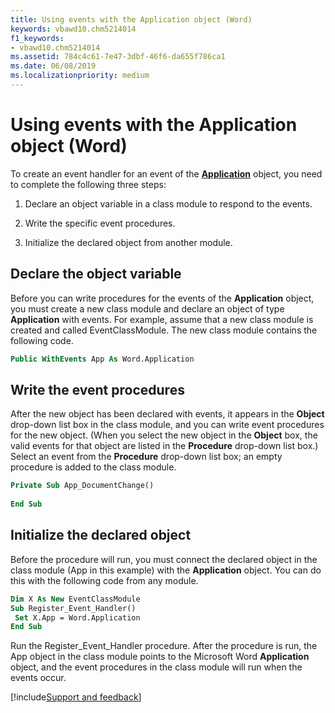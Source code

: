 ```yaml
---
title: Using events with the Application object (Word)
keywords: vbawd10.chm5214014
f1_keywords:
- vbawd10.chm5214014
ms.assetid: 784c4c61-7e47-3dbf-46f6-da655f786ca1
ms.date: 06/08/2019
ms.localizationpriority: medium
---
```



# Using events with the Application object (Word)

To create an event handler for an event of the **[Application](../../../api/Word.Application.md)** object, you need to complete the following three steps:


1. Declare an object variable in a class module to respond to the events.
    
2. Write the specific event procedures.
    
3. Initialize the declared object from another module.
    

## Declare the object variable

Before you can write procedures for the events of the **Application** object, you must create a new class module and declare an object of type **Application** with events. For example, assume that a new class module is created and called EventClassModule. The new class module contains the following code.


```vb
Public WithEvents App As Word.Application
```


## Write the event procedures

After the new object has been declared with events, it appears in the **Object** drop-down list box in the class module, and you can write event procedures for the new object. (When you select the new object in the **Object** box, the valid events for that object are listed in the **Procedure** drop-down list box.) Select an event from the **Procedure** drop-down list box; an empty procedure is added to the class module.


```vb
Private Sub App_DocumentChange() 
 
End Sub
```


## Initialize the declared object

Before the procedure will run, you must connect the declared object in the class module (App in this example) with the **Application** object. You can do this with the following code from any module.


```vb
Dim X As New EventClassModule 
Sub Register_Event_Handler() 
 Set X.App = Word.Application 
End Sub
```

Run the Register_Event_Handler procedure. After the procedure is run, the App object in the class module points to the Microsoft Word **Application** object, and the event procedures in the class module will run when the events occur.



[!include[Support and feedback](~/includes/feedback-boilerplate.md)]
